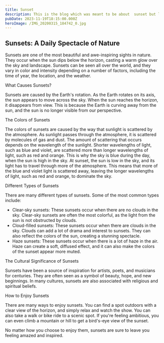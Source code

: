 ```yaml
---
title: Sunset
description: This is the blog which was meant to be about  sunset but lets see.
pubDate: 2023-11-19T18:15:00.000Z
heroImage: /IMG_20200315_184742_0.jpg
---
```


## Sunsets: A Daily Spectacle of Nature

Sunsets are one of the most beautiful and awe-inspiring sights in nature. They occur when the sun dips below the horizon, casting a warm glow over the sky and landscape. Sunsets can be seen all over the world, and they vary in color and intensity depending on a number of factors, including the time of year, the location, and the weather.

What Causes Sunsets?

Sunsets are caused by the Earth's rotation. As the Earth rotates on its axis, the sun appears to move across the sky. When the sun reaches the horizon, it disappears from view. This is because the Earth is curving away from the sun, and the sun is no longer visible from our perspective.

The Colors of Sunsets

The colors of sunsets are caused by the way that sunlight is scattered by the atmosphere. As sunlight passes through the atmosphere, it is scattered by molecules of gas and dust. The amount of scattering that occurs depends on the wavelength of the sunlight. Shorter wavelengths of light, such as blue and violet, are scattered more than longer wavelengths of light, such as red and orange. This is why the sky is blue during the day, when the sun is high in the sky. At sunset, the sun is low in the sky, and its light has to travel through more of the atmosphere. This means that more of the blue and violet light is scattered away, leaving the longer wavelengths of light, such as red and orange, to dominate the sky.

Different Types of Sunsets

There are many different types of sunsets. Some of the most common types include:

* Clear-sky sunsets: These sunsets occur when there are no clouds in the sky. Clear-sky sunsets are often the most colorful, as the light from the sun is not obstructed by clouds.
* Cloud-filled sunsets: These sunsets occur when there are clouds in the sky. Clouds can add a lot of drama and interest to sunsets. They can also reflect the colors of the sun, creating a stunning spectacle.
* Haze sunsets: These sunsets occur when there is a lot of haze in the air. Haze can create a soft, diffused effect, and it can also make the colors of the sunset appear more muted.

The Cultural Significance of Sunsets

Sunsets have been a source of inspiration for artists, poets, and musicians for centuries. They are often seen as a symbol of beauty, hope, and new beginnings. In many cultures, sunsets are also associated with religious and spiritual beliefs.

How to Enjoy Sunsets

There are many ways to enjoy sunsets. You can find a spot outdoors with a clear view of the horizon, and simply relax and watch the show. You can also take a walk or bike ride to a scenic spot. If you're feeling ambitious, you can even climb a mountain or hill to get a bird's-eye view of the sunset.

No matter how you choose to enjoy them, sunsets are sure to leave you feeling amazed and inspired.
